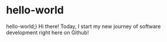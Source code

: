 # hello-world
hello-world;)
Hi there!
Today, I start my new journey of software development right here on Github!
